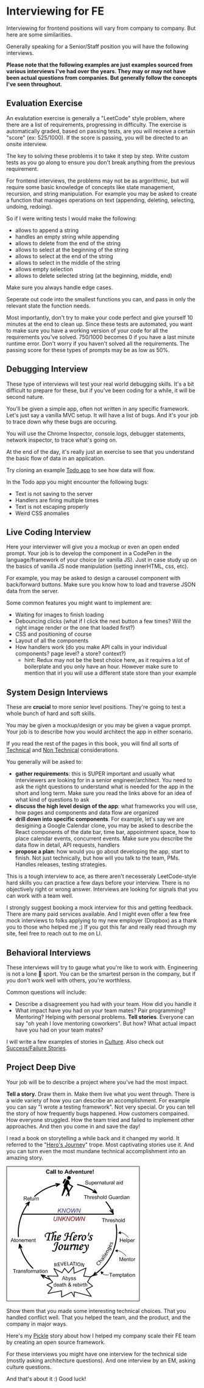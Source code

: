 # Interviewing for FE

Interviewing for frontend positions will vary from company to company. But here are some similarities.

Generally speaking for a Senior/Staff position you will have the following interviews.

**Please note that the following examples are just examples sourced from various interviews I've had over the years. They may or may not have been actual questions from companies. But generally follow the concepts I've seen throughout.**

## Evaluation Exercise

An evalutation exercise is generally a "LeetCode" style problem, where there are a list of requirements, progressing in difficulty. The exercise is automatically graded, based on passing tests, are you will receive a certain "score" (ex: 525/1000). If the score is passing, you will be directed to an onsite interview.

The key to solving these problems it to take it step by step. Write custom tests as you go along to ensure you don't break anything from the previous requirement.

For frontend interviews, the problems may not be as argorithmic, but will require some basic knowledge of concepts like state management, recursion, and string manipulation. For example you may be asked to create a function that manages operations on text (appending, deleting, selecting, undoing, redoing).

So if I were writing tests I would make the following:

* allows to append a string
* handles an empty string while appending
* allows to delete from the end of the string
* allows to select at the beginning of the string
* allows to select at the end of the string
* allows to select in the middle of the string
* allows empty selection
* allows to delete selected string (at the beginning, middle, end)

Make sure you always handle edge cases.

Seperate out code into the smallest functions you can, and pass in only the relevant state the function needs.

Most importantly, don't try to make your code perfect and give yourself 10 minutes at the end to clean up. Since these tests are automated, you want to make sure you have a working version of your code for all the requirements you've solved. 750/1000 becomes 0 if you have a last minute runtime error. Don't worry if you haven't solved all the requirements. The passing score for these types of prompts may be as low as 50%.

## Debugging Interview

These type of interviews will test your real world debugging skills. It's a bit difficult to prepare for these, but if you've been coding for a while, it will be second nature.

You'll be given a simple app, often not written in any specific framework. Let's just say a vanilla MVC setup. It will have a list of bugs. And it's your job to trace down why these bugs are occuring.

You will use the Chrome Inspector, console.logs, debugger statements, network inspector, to trace what's going on.

At the end of the day, it's really just an exercise to see that you understand the basic flow of data in an application.

Try cloning an example [Todo app](https://github.com/tastejs/todomvc) to see how data will flow.

In the Todo app you might encounter the following bugs:

* Text is not saving to the server
* Handlers are firing multiple times
* Text is not escaping properly
* Weird CSS anomalies&#x20;

## Live Coding Interview

Here your interviewer will give you a mockup or even an open ended prompt. Your job is to develop the component in a CodePen in the language/framework of your choice (or vanilla JS). Just in case study up on the basics of vanilla JS node manipulation (setting innerHTML, css, etc).

For example, you may be asked to design a carousel component with back/forward buttons. Make sure you know how to load and traverse JSON data from the server.&#x20;

Some common features you might want to implement are:

* Waiting for images to finish loading
* Debouncing clicks (what if I click the next button a few times? Will the right image render or the one that loaded first?)
* CSS and positioning of course
* Layout of all the components
* How handlers work (do you make API calls in your individual components? page level? a store? context?)
  * hint: Redux may not be the best choice here, as it requires a lot of boilerplate and you only have an hour. However make sure to mention that irl you will use a different state store than your example

## System Design Interviews

These are **crucial** to more senior level positions. They're going to test a whole bunch of hard and soft skills.

You may be given a mockup/design or you may be given a vague prompt. Your job is to describe how you would architect the app in either scenario.

If you read the rest of the pages in this book, you will find all sorts of [Technical](technical-functional-requirements/) and [Non Technical](product-nonfunctional-requirements.md) considerations.&#x20;

You generally will be asked to:

* **gather requirements**: this is SUPER important and usually what interviewers are looking for in a senior engineer/architect. You need to ask the right questions to understand what is needed for the app in the short and long term. Make sure you read the links above for an idea of what kind of questions to ask
* **discuss the high level design of the app**: what frameworks you will use, how pages and components and data flow are organized
* **drill down into specific components**. For example, let's say we are desigining a Google Calendar clone, you may be asked to describe the React components of the date bar, time bar, appointment space, how to place calendar events, concurrent events. Make sure you describe the data flow in detail, API requests, handlers
* **propose a plan**: how would you go about developing the app, start to finish. Not just technically, but how will you talk to the team, PMs. Handles releases, testing strategies.

This is a tough interview to ace, as there aren't necesseraly LeetCode-style hard skills you can practice a few days before your interview. There is no objectively right or wrong answer. Interviews are looking for signals that you can work with a team well.

I strongly suggest booking a mock interview for this and getting feedback. There are many paid services available. And I might even offer a few free mock interviews to folks applying to my new employer (Dropbox) as a thank you to those who helped me ;) If you got this far and really read through my site, feel free to reach out to me on LI.

## Behavioral Interviews

These interviews will try to gauge what you're like to work with. Engineering is not a lone 🐺 sport. You can be the smartest person in the company, but if you don't work well with others, you're worthless.

Common questions will include:

* Describe a disagreement you had with your team. How did you handle it
* What impact have you had on your team mates? Pair programming? Mentoring? Helping with personal problems. **Tell stories**. Everyone can say "oh yeah I love mentoring coworkers". But how? What actual impact have you had on your team mates?

I will write a few examples of stories in [Culture](culture.md). Also check out [Success/Failure Stories](success-failure-stories/).

## Project Deep Dive

Your job will be to describe a project where you've had the most impact.&#x20;

**Tell a story.** Draw them in.  Make them live what you went through. There is a wide variety of how you can describe an accomplishment. For example you can say "I wrote a testing framework". Not very special. Or you can tell the story of how frequently bugs happened. How customers compained. How everyone struggled. How the team tried and failed to implement other approaches. And then you come in and save the day!&#x20;

I read a book on storytelling a while back and it changed my world. It referred to the "[Hero's Journey](https://tvtropes.org/pmwiki/pmwiki.php/Main/TheHerosJourney)" trope. Most captivating stories use it. And you can turn even the most mundane technical accomplishment into an amazing story.

![](<.gitbook/assets/image (1).png>)

Show them that you made some interesting technical choices. That you handled conflict well. That you helped the team, and the product, and the company in major ways.&#x20;

Here's my [Pickle](scaling-fe-teams-my-hover-story.md) story about how I helped my company scale their FE team by creating an open source framework.

For these interviews you might have one interview for the technical side (mostly asking architecture questions). And one interview by an EM, asking culture questions.



And that's about it :) Good luck!
